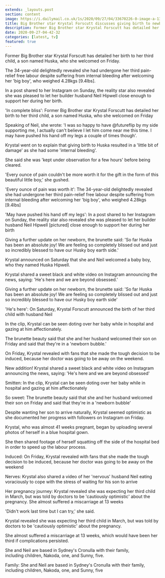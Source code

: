 ```yaml
---
extends: _layouts.post
section: content
image: https://i.dailymail.co.uk/1s/2020/09/27/04/33670226-0-image-a-13_1601177353869.jpg 
title: Big Brother star Krystal Forscutt discusses giving birth to newborn son Huska 
description: Former Big Brother star Krystal Forscutt has detailed her birth to her third child, a son named Huska, who she welcomed on Friday. 
date: 2020-09-27-04-42-32 
categories: [latest, tv] 
featured: true 
--- 
```

Former Big Brother star Krystal Forscutt has detailed her birth to her third child, a son named Huska, who she welcomed on Friday.

The 34-year-old delightedly revealed she had undergone her third pain-relief free labour despite suffering from internal bleeding after welcoming her 'big boy', who weighed 4.28kgs [9.4lbs].

In a post shared to her Instagram on Sunday, the reality star also revealed she was pleased to let her builder husband Neil Hipwell close enough to support her during her birth. 

'In complete bliss': Former Big Brother star Krystal Forscutt has detailed her birth to her third child, a son named Huska, who she welcomed on Friday



Speaking of Neil, she wrote: 'I was so happy to have @futureflip by my side supporting me, I actually can't believe I let him come near me this time. I may have pushed his hand off my legs a couple of times though'.

Krystal went on to explain that giving birth to Huska resulted in a 'little bit of damage' as she had some 'internal bleeding'.

She said she was 'kept under observation for a few hours' before being cleared.

'Every ounce of pain couldn't be more worth it for the gift in the form of this beautiful little boy,' she gushed.

'Every ounce of pain was worth it': The 34-year-old delightedly revealed she had undergone her third pain-relief free labour despite suffering from internal bleeding after welcoming her 'big boy', who weighed 4.28kgs [9.4lbs]

'May have pushed his hand off my legs': In a post shared to her Instagram on Sunday, the reality star also revealed she was pleased to let her builder husband Neil Hipwell [pictured] close enough to support her during her birth

Giving a further update on her newborn, the brunette said: 'So far Huska has been an absolute joy! We are feeling so completely blissed out and just so incredibly blessed to have our Husky boy earth side.'        

Krystal announced on Saturday that she and Neil welcomed a baby boy, who they named Huska Hipwell. 

Krystal shared a sweet black and white video on Instagram announcing the news, saying: 'He's here and we are beyond obsessed.'

Giving a further update on her newborn, the brunette said: 'So far Huska has been an absolute joy! We are feeling so completely blissed out and just so incredibly blessed to have our Husky boy earth side'

'He's here': On Saturday, Krystal Forscutt announced the birth of her third child with husband Neil 

In the clip, Krystal can be seen doting over her baby while in hospital and gazing at him affectionately. 

The brunette beauty said that she and her husband welcomed their son on Friday and said that they're in a 'newborn bubble.' 

On Friday, Krystal revealed with fans that she made the tough decision to be induced, because her doctor was going to be away on the weekend.  

New addition! Krystal shared a sweet black and white video on Instagram announcing the news, saying: 'He's here and we are beyond obsessed'

Smitten: In the clip, Krystal can be seen doting over her baby while in hospital and gazing at him affectionately

So sweet: The brunette beauty said that she and her husband welcomed their son on Friday and said that they're in a 'newborn bubble'

Despite wanting her son to arrive naturally, Krystal seemed optimistic as she documented her progress with followers on Instagram on Friday. 

Krystal, who was almost 41 weeks pregnant, began by uploading several photos of herself in a blue hospital gown.  

She then shared footage of herself squatting off the side of the hospital bed in order to speed up the labour process.

Induced: On Friday, Krystal revealed with fans that she made the tough decision to be induced, because her doctor was going to be away on the weekend

Nerves: Krystal also shared a video of her 'nervous' husband Neil eating voraciously to cope with the stress of waiting for his son to arrive

Her pregnancy journey: Krystal revealed she was expecting her third child in March, but was told by doctors to be 'cautiously optimistic' about the pregnancy. She almost suffered a miscarriage at 13 weeks

'Didn't work last time but I can try,' she said. 

Krystal revealed she was expecting her third child in March, but was told by doctors to be 'cautiously optimistic' about the pregnancy.

She almost suffered a miscarriage at 13 weeks, which would have been her third if complications persisted.

She and Neil are based in Sydney's Cronulla with their family, including children, Nakoda, one, and Sunny, five. 

Family: She and Neil are based in Sydney's Cronulla with their family, including children, Nakoda, one, and Sunny, five

